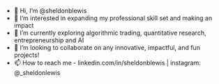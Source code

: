 - 👋 Hi, I’m @sheldonblewis
- 👀 I’m interested in expanding my professional skill set and making an impact
- 🌱 I’m currently exploring algorithmic trading, quantitative research, entrepreneurship and AI
- 💞️ I’m looking to collaborate on any innovative, impactful, and fun projects!
- 📫 How to reach me - linkedin.com/in/sheldonblewis | instagram: @_sheldonlewis 

<!---
sheldonblewis/sheldonblewis is a ✨ special ✨ repository because its `README.md` (this file) appears on your GitHub profile.
You can click the Preview link to take a look at your changes.
--->
